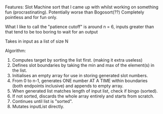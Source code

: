 Features: 
Slot Machine sort that I came up with whilst working on something fun (procrastinating).
Potentially worse than Bogosort(??)
Completely pointless and for fun only.

What I like to call the "patience cutoff" is around n = 6, 
inputs greater than that tend to be too boring to wait for an output

Takes in input as a list of size N

Algorithm:
1) Computes target by sorting the list first. (making it extra useless)
2) Defines slot boundaries by taking the min and max of the element(s) in the list.
3) Initialises an empty array for use in storing generated slot numbers.
4) From 0 to n-1, generates ONE number AT A TIME within boundaries (both endpoints inclusive) and appends to empty array.
5) When generated list matches length of input list, check if bingo (sorted).
6) If not sorted, discards the whole array entirely and starts from scratch.
7) Continues until list is "sorted".
8) Mutates inputList directly.
